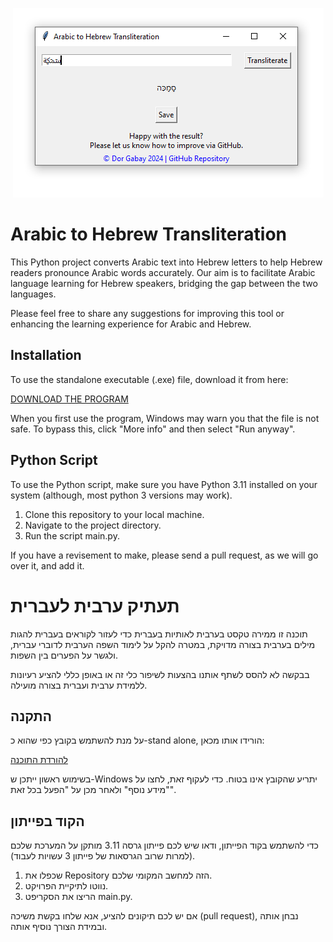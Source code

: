 <p align="center">
  <img src="dist/demo.PNG" alt="Program demon">
</p>

# Arabic to Hebrew Transliteration

This Python project converts Arabic text into Hebrew letters to help Hebrew readers pronounce Arabic words accurately.
Our aim is to facilitate Arabic language learning for Hebrew speakers, bridging the gap between the two languages.

Please feel free to share any suggestions for improving this tool or enhancing the learning experience for Arabic and Hebrew.

## Installation

To use the standalone executable (.exe) file, download it from here:

[DOWNLOAD THE PROGRAM](https://github.com/dorigabay/arabic_transliteration/raw/main/dist/Arabic%20Transliteration.exe)

When you first use the program, Windows may warn you that the file is not safe. 
To bypass this, click "More info" and then select "Run anyway".


## Python Script

To use the Python script, make sure you have Python 3.11 installed on your system (although, most python 3 versions may work).
1. Clone this repository to your local machine.
2. Navigate to the project directory.
3. Run the script main.py.

If you have a revisement to make, please send a pull request, as we will go over it, and add it.

# תעתיק ערבית לעברית

תוכנה זו ממירה טקסט בערבית לאותיות בעברית כדי לעזור לקוראים בעברית להגות מילים בערבית בצורה מדויקת, במטרה להקל על לימוד השפה הערבית לדוברי עברית, ולגשר על הפערים בין השפות.

בבקשה לא להסס לשתף אותנו בהצעות לשיפור כלי זה או באופן כללי להציע רעיונות ללמידת ערבית ועברית בצורה מועילה.

## התקנה

על מנת להשתמש בקובץ כפי שהוא כ-stand alone, הורידו אותו מכאן:

[להורדת התוכנה](https://github.com/dorigabay/arabic_transliteration/raw/main/dist/Arabic%20Transliteration.exe)

בשימוש ראשון ייתכן ש-Windows יתריע שהקובץ אינו בטוח. כדי לעקוף זאת, לחצו על "מידע נוסף" ולאחר מכן על "הפעל בכל זאת".


## הקוד בפייתון

כדי להשתמש בקוד הפייתון, ודאו שיש לכם פייתון גרסה 3.11 מותקן על המערכת שלכם (למרות שרוב הגרסאות של פייתון 3 עשויות לעבוד).
1. שכפלו את Repository הזה למחשב המקומי שלכם.
2. נווטו לתיקיית הפרויקט.
3. הריצו את הסקריפט main.py.

אם יש לכם תיקונים להציע, אנא שלחו בקשת משיכה (pull request), נבחן אותה ובמידת הצורך נוסיף אותה.

